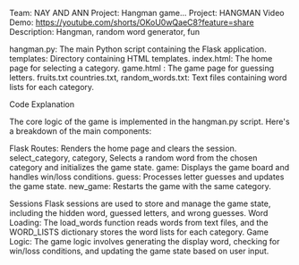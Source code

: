 Team: NAY AND ANN
Project: Hangman game...
Project: HANGMAN
Video Demo: https://youtube.com/shorts/OKoU0wQaeC8?feature=share 
Description: Hangman, random word generator, fun 

hangman.py: The main Python script containing the Flask application.
templates: Directory containing HTML templates.
index.html: The home page for selecting a category.
game.html : The game page for guessing letters.
fruits.txt countries.txt, random_words.txt: Text files containing word lists for each category.

 Code Explanation

The core logic of the game is implemented in the hangman.py script. Here's a breakdown of the main components:

Flask Routes:
Renders the home page and clears the session.
select_category, category, Selects a random word from the chosen category and initializes the game state.
game: Displays the game board and handles win/loss conditions.
guess: Processes letter guesses and updates the game state.
new_game: Restarts the game with the same category.

Sessions Flask sessions are used to store and manage the game state, including the hidden word, guessed letters, and wrong guesses.
Word Loading: The load_words function reads words from text files, and the WORD_LISTS dictionary stores the word lists for each category.
Game Logic: The game logic involves generating the display word, checking for win/loss conditions, and updating the game state based on user input.
